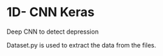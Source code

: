# 1D- CNN Keras

Deep CNN to detect depression


Dataset.py is used to extract the data from the files.
